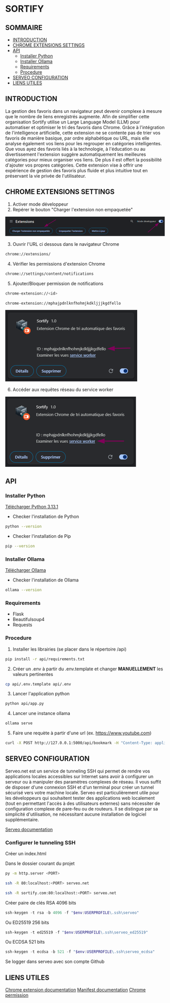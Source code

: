 # SORTIFY

## SOMMAIRE
- [INTRODUCTION](#introduction)
- [CHROME EXTENSIONS SETTINGS](#chrome-extensions-settings)
- [API](#api)
  - [Installer Python](#installer-python)
  - [Installer Ollama](#installer-ollama)
  - [Requirements](#requirements)
  - [Procedure](#Procedure)
- [SERVEO CONFIGURATION](#serveo-configuration)
- [LIENS UTILES](#liens-utiles)

## INTRODUCTION
La gestion des favoris dans un navigateur peut devenir complexe à mesure que le nombre de liens enregistrés augmente. Afin de simplifier cette organisation Sortify utilise un Large Language Model (LLM) pour automatiser et optimiser le tri des favoris dans Chrome.
Grâce à l'intégration de l'intelligence artificielle, cette extension ne se contente pas de trier vos favoris de manière basique, par ordre alphabétique ou URL, mais elle analyse également vos liens pour les regrouper en catégories intelligentes. Que vous ayez des favoris liés à la technologie, à l'éducation ou au divertissement l'extension suggère automatiquement les meilleures catégories pour mieux organiser vos liens. De plus il est offert la possibilité d'ajouter vos propres catégories.
Cette extension vise à offrir une expérience de gestion des favoris plus fluide et plus intuitive tout en préservant la vie privée de l'utilisateur.

## CHROME EXTENSIONS SETTINGS
1. Activer mode développeur
2. Repérer le bouton "Charger l'extension non empaquetée"

![Chrome extension settings](https://github.com/EmmanuelLefevre/MarkdownImg/blob/main/chrome_settings.png)

3. Ouvrir l'URL ci dessous dans le navigateur Chrome
```bash
chrome://extensions/
```
4. Vérifier les permissions d'extension Chrome
```bash
chrome://settings/content/notifications
```
5. Ajouter/Bloquer permission de notifications
```bash
chrome-extension://<id>
```
```bash
chrome-extension://mphajpdnlknfhohmjkdkljjjkgdfello
```
![Chrome extension id](https://github.com/EmmanuelLefevre/MarkdownImg/blob/main/chrome_extension_id.png)

6. Accéder aux requêtes réseau du service worker

![Chrome extension requête](https://github.com/EmmanuelLefevre/MarkdownImg/blob/main/chrome_extension_requête.png)

## API
### Installer Python
[Télécharger Python 3.13.1](https://www.python.org/downloads/)

- Checker l'installation de Python
```bash
python --version
```
- Checker l'installation de Pip
```bash
pip --version
```

### Installer Ollama
[Télécharger Ollama](https://ollama.com/download)

- Checker l'installation de Ollama
```bash
ollama --version
```
### Requirements
- Flask
- Beautifulsoup4
- Requests

### Procedure
1. Installer les librairies (se placer dans le répertoire /api)
```bash
pip install -r api/requirements.txt
```
2. Créer un .env à partir du .env.template et changer **MANUELLEMENT** les valeurs pertinentes
```bash
cp api/.env.template api/.env
```
3. Lancer l'application python
```bash
python api/app.py
```
4. Lancer une instance ollama
```bash
ollama serve
```
5. Faire une requète à partir d'une url (ex. https://www.youtube.com)
```bash
curl -X POST http://127.0.0.1:5000/api/bookmark -H "Content-Type: application/json" -d '{"url": "https://www.youtube.com"}'
```

## SERVEO CONFIGURATION
Serveo.net est un service de tunneling SSH qui permet de rendre vos applications locales accessibles sur Internet sans avoir à configurer un serveur ou à manipuler des paramètres complexes de réseau. Il vous suffit de disposer d'une connexion SSH et d'un terminal pour créer un tunnel sécurisé vers votre machine locale.
Serveo est particulièrement utile pour les développeurs qui souhaitent tester des applications web localement (tout en permettant l'accès à des utilisateurs externes) sans nécessiter de configuration complexe de pare-feu ou de routeurs. Il se distingue par sa simplicité d'utilisation, ne nécessitant aucune installation de logiciel supplémentaire.

[Serveo documentation](https://serveo.net/)

### Configurer le tunneling SSH
Créer un index.html

Dans le dossier courant du projet
```bash
py -m http.server <PORT>
```
```bash
ssh -R 80:localhost:<PORT> serveo.net
```
```bash
ssh -R sortify.com:80:localhost:<PORT> serveo.net
```
Créer paire de clés RSA 4096 bits
```powershell
ssh-keygen -t rsa -b 4096 -f "$env:USERPROFILE\.ssh\serveo"
```
Ou ED25519 256 bits
```powershell
ssh-keygen -t ed25519 -f "$env:USERPROFILE\.ssh\serveo_ed25519"
```
Ou ECDSA 521 bits
```powershell
ssh-keygen -t ecdsa -b 521 -f "$env:USERPROFILE\.ssh\serveo_ecdsa"
```
Se logger dans serveo avec son compte Github

## LIENS UTILES
[Chrome extension documentation](https://developer.chrome.com/docs/extensions/reference?hl=fr)
[Manifest documentation](https://developer.chrome.com/docs/extensions/reference/manifest?hl=fr)
[Chrome permission](https://developer.chrome.com/docs/extensions/reference/api/permissions?hl=fr)
